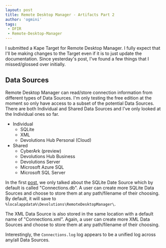 ```yaml
---
layout: post
title: Remote Desktop Manager - Artifacts Part 2
author: 'ogmini'
tags:
 - DFIR
 - Remote-Desktop-Manager
---
```


I submitted a Kape Target for Remote Desktop Manager. I fully expect that I'll be making changes to the Target even if it is to just update the documentation. Since yesterday's post, I've found a few things that I missed/glossed over initially. 

## Data Sources

Remote Desktop Manager can read/store connection information from different types of Data Sources. I'm only testing the free edition at the moment so only have access to a subset of the potential Data Sources. There are both Individual and Shared Data Sources and I've only looked at the Individual ones so far.

- Individual
    - SQLite
    - XML
    - Devolutions Hub Personal (Cloud)
- Shared
    - CyberArk (preview)
    - Devolutions Hub Business
    - Devolutions Server
    - Microsoft Azure SQL
    - Microsoft SQL Server

In the first [post](https://ogmini.github.io/2025/05/19/Remote-Desktop-Manager-Artifacts.html), we only talked about the SQLite Date Source which by default is called "Connections.db". A user can create more SQLite Data Sources and choose to store them at any path/filename of their choosing. By default, it will save to `%localappdata%\Devolutions\RemoteDesktopManager\`. 

The XML Data Source is also stored in the same location with a default name of "Connections.xml". Again, a user can create more XML Data Sources and choose to store them at any path/filename of their choosing. 

Interestingly, the `Connections.log` log appears to be a unified log across any/all Data Sources. 